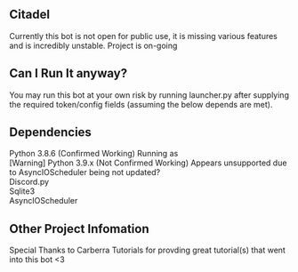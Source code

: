 ## Citadel
Currently this bot is not open for public use, it is missing various features and is incredibly unstable. Project is on-going
## Can I Run It anyway?
You may run this bot at your own risk by running launcher.py after supplying the required token/config fields (assuming the below depends are met).
## Dependencies
Python 3.8.6 (Confirmed Working) Running as  
[Warning] Python 3.9.x (Not Confirmed Working) Appears unsupported due to AsyncIOScheduler being not updated?  
Discord.py  
Sqlite3  
AsyncIOScheduler  
## Other Project Infomation  
Special Thanks to Carberra Tutorials for provding great tutorial(s) that went into this bot <3